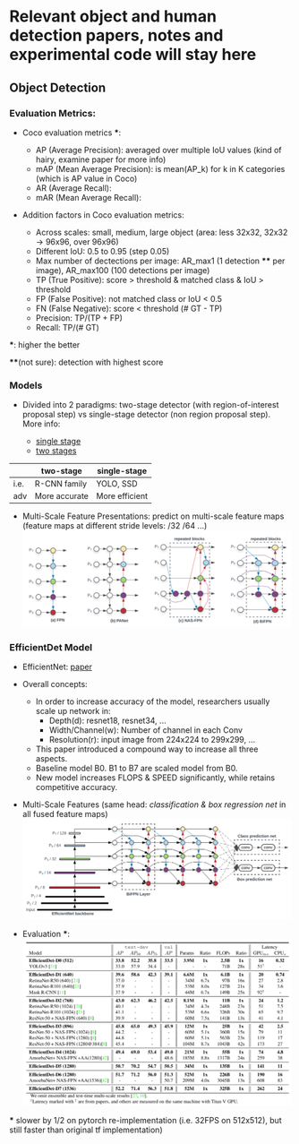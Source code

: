 # Relevant object and human detection papers, notes and experimental code will stay here

## Object Detection

### Evaluation Metrics:
- Coco evaluation metrics __*__:
  - AP (Average Precision): averaged over multiple IoU values (kind of hairy, examine paper for more info)
  - mAP (Mean Average Precision): is mean(AP_k) for k in K categories (which is AP value in Coco)
  - AR (Average Recall): 
  - mAR (Mean Average Recall): 

- Addition factors in Coco evaluation metrics:
  - Across scales: small, medium, large object (area: less 32x32, 32x32 -> 96x96, over 96x96)
  - Different IoU: 0.5 to 0.95 (step 0.05)
  - Max number of dectections per image: AR_max1 (1 detection __**__ per image), AR_max100 (100 detections per image)
  - TP (True Positive): score > threshold & matched class & IoU > threshold
  - FP (False Positive): not matched class or IoU < 0.5
  - FN (False Negative): score < threshold (# GT - TP)
  - Precision: TP/(TP + FP)
  - Recall: TP/(# GT)

__*__: higher the better

__**__(not sure): detection with highest score

### Models
- Divided into 2 paradigms: two-stage detector (with region-of-interest proposal step) vs single-stage detector (non region proposal step). More info:

  - [single stage](https://lilianweng.github.io/lil-log/2018/12/27/object-detection-part-4.html)
  - [two stages](https://lilianweng.github.io/lil-log/2017/12/31/object-recognition-for-dummies-part-3.html)


| | two-stage | single-stage|
|-|-----------|-------------|
|i.e.| R-CNN family | YOLO, SSD|
|adv | More accurate| More efficient|

- Multi-Scale Feature Presentations: predict on multi-scale feature maps (feature maps at different stride levels: /32 /64 ...)
  ![Feature Network Design](./papers/images/multiscale_f.png)


### EfficientDet Model
- EfficientNet: [paper](https://arxiv.org/abs/1905.11946)
- Overall concepts:
  - In order to increase accuracy of the model, researchers usually scale up network in:
    - Depth(d): resnet18, resnet34, ...
    - Width/Channel(w): Number of channel in each Conv
    - Resolution(r): input image from 224x224 to 299x299, ...
  - This paper introduced a compound way to increase all three aspects.
  - Baseline model B0. B1 to B7 are scaled model from B0.
  - New model increases FLOPS & SPEED significantly, while retains competitive accuracy.

- Multi-Scale Features (same head: *classification & box regression net* in all fused feature maps)
  ![BiDirectional Feature Pyramid Network](./papers/images/biFPN.png)

- Evaluation __*__:
  ![Evaluation Results](./papers/images/eval_results.png)

__*__ slower by 1/2 on pytorch re-implementation (i.e. 32FPS on 512x512), but still faster than original tf implementation)

